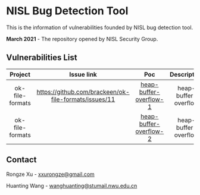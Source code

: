 # NISL Bug Detection Tool

This is the information of vulnerabilities founded by NISL bug detection tool.

**March 2021** - The repository opened by NISL Security Group.

## Vulnerabilities List


|     Project     |            Issue link           |            Poc           |      Description      |   Name   |    Date    |   IssueState   |   CVE   |
| :-------------: | :-----------------------------: | :----------------------: | :-------------------: | :------: | :--------: | :------------: |:-------:|
| ok-file-formats      | https://github.com/brackeen/ok-file-formats/issues/11 | [heap-buffer-overflow-1](https://github.com/NISL-SecurityGroup/NISL-BugDetection/blob/main/project/ok-file-formats/heap-buffer-overflow-1/heap-buffer-overflow-1.jpg)  | heap-buffer-overflow  |   xxrz   |  05/03/2021  |  Ensure  | submitting  |
| ok-file-formats      |  | [heap-buffer-overflow-2](https://github.com/NISL-SecurityGroup/NISL-BugDetection/blob/main/project/ok-file-formats/heap-buffer-overflow-2/heap-buffer-overflow-2.jpg)  | heap-buffer-overflow  |   wjl   |  26/03/2021  |  Waiting  | no  |


## Contact
Rongze Xu - xxurongze@gmail.com

Huanting Wang - wanghuanting@stumail.nwu.edu.cn
